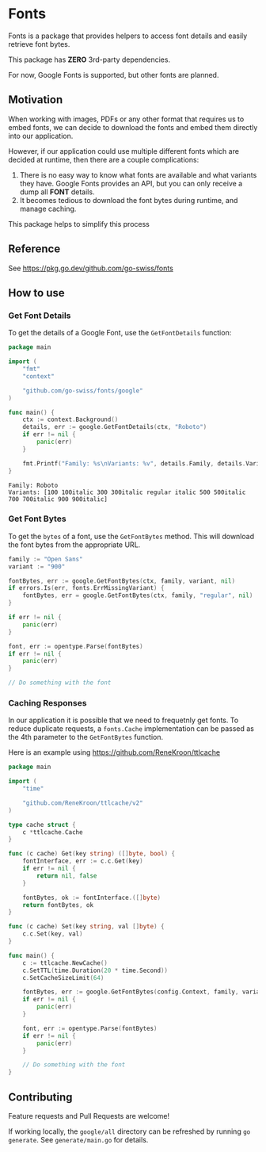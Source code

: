 # Fonts

Fonts is a package that provides helpers to access font details and easily retrieve font bytes.

This package has **ZERO** 3rd-party dependencies.

For now, Google Fonts is supported, but other fonts are planned.

## Motivation

When working with images, PDFs or any other format that requires us to embed fonts, we can decide to download the fonts and embed them directly into our application.

However, if our application could use multiple different fonts which are decided at runtime, then there are a couple complications:

1. There is no easy way to know what fonts are available and what variants they have. Google Fonts provides an API, but you can only receive a dump all **FONT** details.
2. It becomes tedious to download the font bytes during runtime, and manage caching.

This package helps to simplify this process

## Reference

See <https://pkg.go.dev/github.com/go-swiss/fonts>

## How to use

### Get Font Details

To get the details of a Google Font, use the `GetFontDetails` function:

```go
package main 

import (
    "fmt"
    "context"

    "github.com/go-swiss/fonts/google"
)

func main() {
    ctx := context.Background()
    details, err := google.GetFontDetails(ctx, "Roboto")
    if err != nil {
        panic(err)
    }

    fmt.Printf("Family: %s\nVariants: %v", details.Family, details.Variants)
}
```

```shell
Family: Roboto
Variants: [100 100italic 300 300italic regular italic 500 500italic 700 700italic 900 900italic]
```

### Get Font Bytes

To get the `bytes` of a font, use the `GetFontBytes` method. This will download the font bytes from the appropriate URL.

```go
family := "Open Sans"
variant := "900"

fontBytes, err := google.GetFontBytes(ctx, family, variant, nil)
if errors.Is(err, fonts.ErrMissingVariant) {
    fontBytes, err = google.GetFontBytes(ctx, family, "regular", nil)
}

if err != nil {
    panic(err)
}

font, err := opentype.Parse(fontBytes)
if err != nil {
    panic(err)
}

// Do something with the font
```

### Caching Responses

In our application it is possible that we need to frequetnly get fonts. To reduce duplicate requests, a `fonts.Cache` implementation can be passed as the 4th parameter to the `GetFontBytes` function.

Here is an example using <https://github.com/ReneKroon/ttlcache>


```go
package main 

import (
    "time"

    "github.com/ReneKroon/ttlcache/v2"
)

type cache struct {
	c *ttlcache.Cache
}

func (c cache) Get(key string) ([]byte, bool) {
	fontInterface, err := c.c.Get(key)
	if err != nil {
		return nil, false
	}

	fontBytes, ok := fontInterface.([]byte)
	return fontBytes, ok
}

func (c cache) Set(key string, val []byte) {
	c.c.Set(key, val)
}

func main() {
	c := ttlcache.NewCache()
	c.SetTTL(time.Duration(20 * time.Second))
	c.SetCacheSizeLimit(64)

    fontBytes, err := google.GetFontBytes(config.Context, family, variant, cache{c})
    if err != nil {
        panic(err)
    }

    font, err := opentype.Parse(fontBytes)
    if err != nil {
        panic(err)
    }

    // Do something with the font
}
```

## Contributing

Feature requests and Pull Requests are welcome!

If working locally, the `google/all` directory can be refreshed by running `go generate`. See `generate/main.go` for details.
